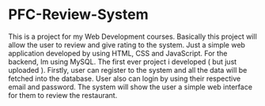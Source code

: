 # PFC-Review-System

This is a project for my Web Development courses. Basically this project will allow the user to review and give rating to the system.
Just a simple web application developed by using HTML, CSS and JavaScript. For the backend, Im using MySQL. The first ever project i developed ( but just uploaded ).
Firstly, user can register to the system and all the data will be fetched into the database. 
User also can login by using their respective email and password.
The system will show the user a simple web interface for them to review the restaurant.
